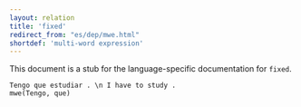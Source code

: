 ```yaml
---
layout: relation
title: 'fixed'
redirect_from: "es/dep/mwe.html"
shortdef: 'multi-word expression'
---
```


This document is a stub for the language-specific documentation
for `fixed`.


~~~ sdparse
Tengo que estudiar . \n I have to study .
mwe(Tengo, que)
~~~
<!-- Interlanguage links updated Út zář 29 20:31:52 CEST 2020 -->
